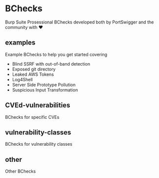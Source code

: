 # BChecks

Burp Suite Prosessional BChecks developed both by PortSwigger and the community with ❤️

## examples
Example BChecks to help you get started covering
* Blind SSRF with out-of-band detection
* Exposed git directory
* Leaked AWS Tokens
* Log4Shell
* Server Side Prototype Pollution
* Suspicious Input Transformation

## CVEd-vulnerabilities
BChecks for specific CVEs

## vulnerability-classes
BChecks for vulnerability classes

## other
Other BChecks


